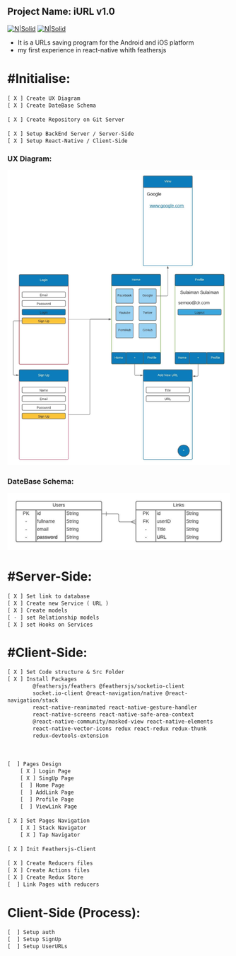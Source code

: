  ## Project Name: iURL v1.0
<!-- [![N|Solid](https://cldup.com/dTxpPi9lDf.thumb.png)](https://nodesource.com/products/nsolid) -->
 <!-- <img src="https://upload.wikimedia.org/wikipedia/commons/thumb/a/a7/React-icon.svg/1200px-React-icon.svg.png" href="https://reactnative.dev/" width="80" height="60" />
  <img src="https://cdn.freebiesupply.com/logos/large/2x/feathersjs-logo-black-and-white.png" href="https://feathersjs.com/" width="60" height="60" /> -->

[![N|Solid](https://i.ibb.co/h8HzfHq/rsz-1200px-react-iconsvg.png)](https://reactnative.dev/)
[![N|Solid](https://i.ibb.co/1nbrK31/rsz-feathersjs-logo-black-and-white.png)](https://feathersjs.com/) 

- It is a URLs saving program for the Android and iOS platform
- my first experience in react-native whith feathersjs

# #Initialise:
	[ X ] Create UX Diagram 	
	[ X ] Create DateBase Schema

	[ X ] Create Repository on Git Server

	[ X ] Setup BackEnd Server / Server-Side
	[ X ] Setup React-Native / Client-Side

### UX Diagram:
![Alt text](/assets/UXDiagram.jpeg?raw=true "UX Diagram")


### DateBase Schema:
![Alt text](/assets/DateBaseSchema.jpeg?raw=true "DateBase Schema")


# #Server-Side:	
    [ X ] Set link to database	
    [ X ] Create new Service ( URL )
	[ X ] Create models
	[ - ] set Relationship models
	[ X ] set Hooks on Services


# #Client-Side:
	[ X ] Set Code structure & Src Folder	
	[ X ] Install Packages 
			@feathersjs/feathers @feathersjs/socketio-client 
			socket.io-client @react-navigation/native @react-navigation/stack 
			react-native-reanimated react-native-gesture-handler 
			react-native-screens react-native-safe-area-context 
			@react-native-community/masked-view react-native-elements 
			react-native-vector-icons redux react-redux redux-thunk
			redux-devtools-extension



	[  ] Pages Design
		[ X ] Login Page
		[ X ] SingUp Page
		[  ] Home Page
		[  ] AddLink Page
		[  ] Profile Page
		[  ] ViewLink Page

	[ X ] Set Pages Navigation
		[ X ] Stack Navigator
		[ X ] Tap Navigator

	[ X ] Init Feathersjs-Client

	[ X ] Create Reducers files
	[ X ] Create Actions files
	[ X ] Create Redux Store
	[  ] Link Pages with reducers

# Client-Side (Process):
	[  ] Setup auth
	[  ] Setup SignUp	
	[  ] Setup UserURLs	

	


